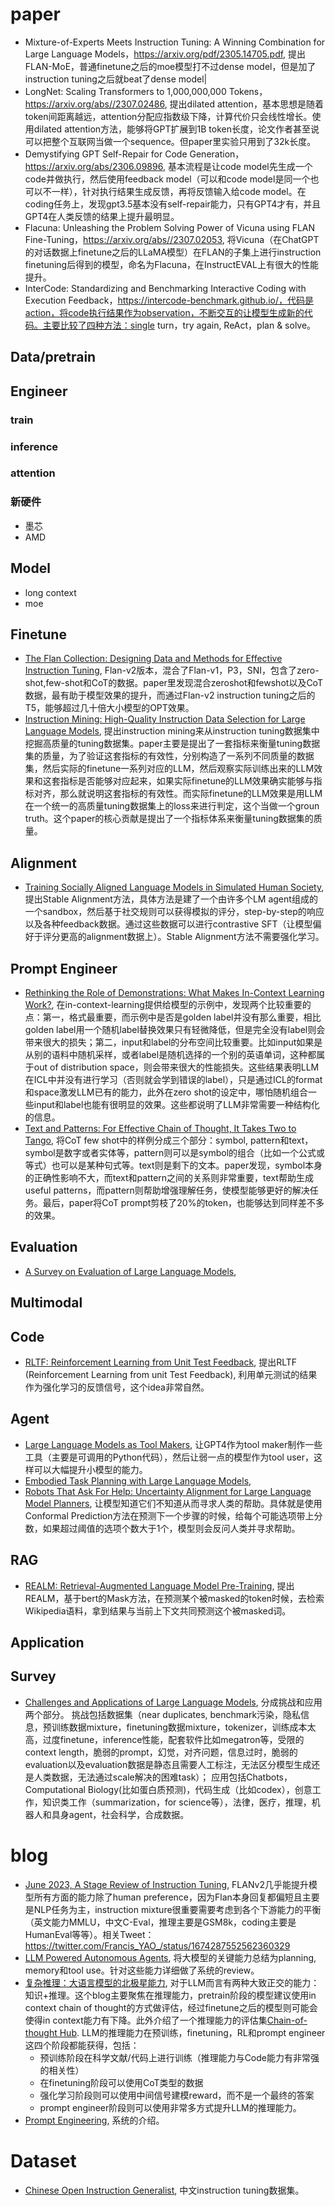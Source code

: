 
# paper

- Mixture-of-Experts Meets Instruction Tuning:
A Winning Combination for Large Language Models，https://arxiv.org/pdf/2305.14705.pdf, 提出FLAN-MoE，普通finetune之后的moe模型打不过dense model，但是加了instruction tuning之后就beat了dense model|
- LongNet: Scaling Transformers to 1,000,000,000 Tokens，https://arxiv.org/abs//2307.02486, 提出dilated attention，基本思想是随着token间距离越远，attention分配应指数级下降，计算代价只会线性增长。使用dilated attention方法，能够将GPT扩展到1B token长度，论文作者甚至说可以把整个互联网当做一个sequence。但paper里实验只用到了32k长度。
- Demystifying GPT Self-Repair for Code Generation，https://arxiv.org/abs/2306.09896, 基本流程是让code model先生成一个code并做执行，然后使用feedback model（可以和code model是同一个也可以不一样），针对执行结果生成反馈，再将反馈输入给code model。在coding任务上，发现gpt3.5基本没有self-repair能力，只有GPT4才有，并且GPT4在人类反馈的结果上提升最明显。
- Flacuna: Unleashing the Problem Solving Power of Vicuna using FLAN Fine-Tuning，https://arxiv.org/abs//2307.02053, 将Vicuna（在ChatGPT的对话数据上finetune之后的LLaMA模型）在FLAN的子集上进行instruction finetuning后得到的模型，命名为Flacuna，在InstructEVAL上有很大的性能提升。
- InterCode: Standardizing and Benchmarking Interactive Coding with Execution Feedback，https://intercode-benchmark.github.io/，代码是action，将code执行结果作为observation，不断交互的让模型生成新的代码。主要比较了四种方法：single turn，try again, ReAct，plan & solve。

## Data/pretrain

## Engineer
### train
### inference
### attention
### 新硬件
- 墨芯
- AMD

## Model
- long context
- moe

## Finetune
- [The Flan Collection: Designing Data and Methods for Effective Instruction Tuning](https://arxiv.org/abs/2301.13688), Flan-v2版本，混合了Flan-v1，P3，SNI，包含了zero-shot,few-shot和CoT的数据。paper里发现混合zeroshot和fewshot以及CoT数据，最有助于模型效果的提升，而通过Flan-v2 instruction tuning之后的T5，能够超过几十倍大小模型的OPT效果。
- [Instruction Mining: High-Quality Instruction Data Selection for Large Language Models](https://arxiv.org/abs/2307.06290), 提出instruction mining来从instruction tuning数据集中挖掘高质量的tuning数据集。paper主要是提出了一套指标来衡量tuning数据集的质量，为了验证这套指标的有效性，分别构造了一系列不同质量的数据集，然后实际的finetune一系列对应的LLM，然后观察实际训练出来的LLM效果和这套指标是否能够对应起来，如果实际finetune的LLM效果确实能够与指标对齐，那么就说明这套指标的有效性。而实际finetune的LLM效果是用LLM在一个统一的高质量tuning数据集上的loss来进行判定，这个当做一个groun truth。这个paper的核心贡献是提出了一个指标体系来衡量tuning数据集的质量。

## Alignment
- [Training Socially Aligned Language Models in Simulated Human Society](https://arxiv.org/abs/2305.16960), 提出Stable Alignment方法，具体方法是建了一个由许多个LM agent组成的一个sandbox，然后基于社交规则可以获得模拟的评分，step-by-step的响应以及各种feedback数据。通过这些数据可以进行contrastive SFT（让模型偏好于评分更高的alignment数据上）。Stable Alignment方法不需要强化学习。

## Prompt Engineer
- [Rethinking the Role of Demonstrations: What Makes In-Context Learning Work?](https://arxiv.org/abs/2202.12837), 在in-context-learning提供给模型的示例中，发现两个比较重要的点：第一，格式最重要，而示例中是否是golden label并没有那么重要，相比golden label用一个随机label替换效果只有轻微降低，但是完全没有label则会带来很大的损失；第二，input和label的分布空间比较重要。比如input如果是从别的语料中随机采样，或者label是随机选择的一个别的英语单词，这种都属于out of distribution space，则会带来很大的性能损失。这些结果表明LLM在ICL中并没有进行学习（否则就会学到错误的label），只是通过ICL的format和space激发LLM已有的能力，此外在zero shot的设定中，哪怕随机组合一些input和label也能有很明显的效果。这些都说明了LLM非常需要一种结构化的信息。
- [Text and Patterns: For Effective Chain of Thought, It Takes Two to Tango](https://arxiv.org/abs/2209.07686), 将CoT few shot中的样例分成三个部分：symbol, pattern和text，symbol是数字或者实体等，pattern则可以是symbol的组合（比如一个公式或等式）也可以是某种句式等。text则是剩下的文本。paper发现，symbol本身的正确性影响不大，而text和pattern之间的关系则非常重要，text帮助生成useful patterns，而pattern则帮助增强理解任务，使模型能够更好的解决任务。最后，paper将CoT prompt剪枝了20%的token，也能够达到同样差不多的效果。


## Evaluation
- [A Survey on Evaluation of Large Language Models](https://arxiv.org/abs/2307.03109), 


## Multimodal

## Code
- [RLTF: Reinforcement Learning from Unit Test Feedback](https://arxiv.org/abs/2307.04349), 提出RLTF (Reinforcement Learning from unit Test Feedback), 利用单元测试的结果作为强化学习的反馈信号，这个idea非常自然。

## Agent
- [Large Language Models as Tool Makers](https://arxiv.org/abs/2305.17126), 让GPT4作为tool maker制作一些工具（主要是可调用的Python代码），然后让弱一点的模型作为tool user，这样可以大幅提升小模型的能力。
- [Embodied Task Planning with Large Language Models](https://arxiv.org/abs/2307.01848), 
- [Robots That Ask For Help: Uncertainty Alignment for Large Language Model Planners](https://arxiv.org/abs/2307.01928), 让模型知道它们不知道从而寻求人类的帮助。具体就是使用Conformal Prediction方法在预测下一个步骤的时候，给每个可能选项带上分数，如果超过阈值的选项个数大于1个，模型则会反问人类并寻求帮助。

## RAG
- [REALM: Retrieval-Augmented Language Model Pre-Training](https://arxiv.org/abs/2002.08909), 提出REALM，基于bert的Mask方法，在预测某个被masked的token时候，去检索Wikipedia语料，拿到结果与当前上下文共同预测这个被masked词。


## Application


## Survey
- [Challenges and Applications of Large Language Models](https://arxiv.org/abs/2307.10169), 分成挑战和应用两个部分。
  挑战包括数据集（near duplicates, benchmark污染，隐私信息，预训练数据mixture，finetuning数据mixture，tokenizer，训练成本太高，过度finetune，inference性能，配套软件比如megatron等，受限的context length，脆弱的prompt，幻觉，对齐问题，信息过时，脆弱的evaluation以及evaluation数据是静态且需要人工标注，无法区分模型生成还是人类数据，无法通过scale解决的困难task）；
  应用包括Chatbots，Computational Biology(比如蛋白质预测)，代码生成（比如codex），创意工作，知识类工作（summarization，for science等），法律，医疗，推理，机器人和具身agent，社会科学，合成数据。

# blog
- [June 2023, A Stage Review of Instruction Tuning](https://yaofu.notion.site/June-2023-A-Stage-Review-of-Instruction-Tuning-f59dbfc36e2d4e12a33443bd6b2012c2), FLANv2几乎能提升模型所有方面的能力除了human preference，因为Flan本身回复都偏短且主要是NLP任务为主，instruction mixture很重要需要考虑到各个下游能力的平衡（英文能力MMLU，中文C-Eval，推理主要是GSM8k，coding主要是HumanEval等等）。相关Tweet：https://twitter.com/Francis_YAO_/status/1674287552562360329
- [LLM Powered Autonomous Agents](https://lilianweng.github.io/posts/2023-06-23-agent/), 将大模型的关键能力总结为planning, memory和tool use。针对这些能力详细做了系统的review。
- [复杂推理：大语言模型的北极星能力](https://yaofu.notion.site/6dafe3f8d11445ca9dcf8a2ca1c5b199), 对于LLM而言有两种大致正交的能力：知识+推理。这个blog主要聚焦在推理能力，pretrain阶段的模型建议使用in context chain of thought的方式做评估，经过finetune之后的模型则可能会使得in context能力有下降。此外介绍了一个推理能力的评估集[Chain-of-thought Hub](https://github.com/FranxYao/chain-of-thought-hub). LLM的推理能力在预训练，finetuning，RL和prompt engineer这四个阶段都能获得，包括：
  - 预训练阶段在科学文献/代码上进行训练（推理能力与Code能力有非常强的相关性）
  - 在finetuning阶段可以使用CoT类型的数据
  - 强化学习阶段则可以使用中间信号建模reward，而不是一个最终的答案
  - prompt engineer阶段则可以使用非常多方式提升LLM的推理能力。
- [Prompt Engineering](https://lilianweng.github.io/posts/2023-03-15-prompt-engineering/), 系统的介绍。


# Dataset
- [Chinese Open Instruction Generalist](https://huggingface.co/datasets/BAAI/COIG), 中文instruction tuning数据集。